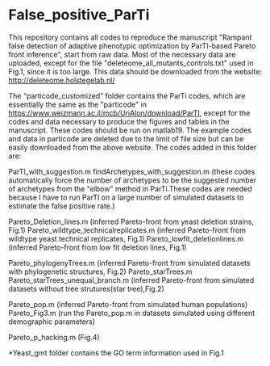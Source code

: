 # False_positive_ParTi
This repository contains all codes to reproduce the manuscript "Rampant false detection of adaptive phenotypic optimization by ParTI-based Pareto front inference", start from raw data. Most of the necessary data are uploaded, except for the file "deleteome_all_mutants_controls.txt" used in Fig.1, since it is too large. This data should be downloaded from the website: http://deleteome.holstegelab.nl/

The "particode_customized" folder contains the ParTi codes, which are essentially the same as the "particode" in https://www.weizmann.ac.il/mcb/UriAlon/download/ParTI, except for the codes and data necessary to produce the figures and tables in the manuscript. These codes should be run on matlab19. The example codes and data in particode are deleted due to the limit of file size but can be easily downloaded from the above website. The codes added in this folder are:

ParTI_with_suggestion.m findArchetypes_with_suggestion.m (these codes automatically force the number of archetypes to be the suggested number of archetypes from the "elbow" method in ParTi.These codes are needed because I have to run ParTI on a large number of simulated datasets to estimate the false positive rate.)

Pareto_Deletion_lines.m (inferred Pareto-front from yeast deletion strains, Fig.1) Pareto_wildtype_technicalreplicates.m (inferred Pareto-front from wildtype yeast technical replicates, Fig.1) Pareto_lowfit_deletionlines.m (inferred Pareto-front from low fit deletion lines, Fig.1)

Pareto_phylogenyTrees.m (inferred Pareto-front from simulated datasets with phylogenetic structures, Fig.2) Pareto_starTrees.m Pareto_starTrees_unequal_branch.m (inferred Pareto-front from simulated datasets without tree strutures(star tree),Fig.2)

Pareto_pop.m (inferred Pareto-front from simulated human populations) Pareto_Fig3.m (run the Pareto_pop.m in datasets simulated using different demographic parameters)

Pareto_p_hacking.m (Fig.4)

*Yeast_gmt folder contains the GO term information used in Fig.1



